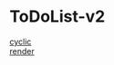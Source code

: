 # ToDoList-v2
[cyclic](https://puzzled-yak-life-jacket.cyclic.app/)
<br>
[render](https://todolist-anii693.onrender.com)
